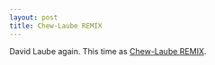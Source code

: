 ```yaml
--- 
layout: post
title: Chew-Laube REMIX
---
```

David Laube again. This time as [Chew-Laube REMIX](/wp-content/uploads/clr.mov).
